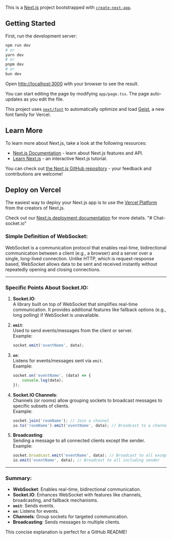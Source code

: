 This is a [Next.js](https://nextjs.org) project bootstrapped with [`create-next-app`](https://nextjs.org/docs/app/api-reference/cli/create-next-app).

## Getting Started

First, run the development server:

```bash
npm run dev
# or
yarn dev
# or
pnpm dev
# or
bun dev
```

Open [http://localhost:3000](http://localhost:3000) with your browser to see the result.

You can start editing the page by modifying `app/page.tsx`. The page auto-updates as you edit the file.

This project uses [`next/font`](https://nextjs.org/docs/app/building-your-application/optimizing/fonts) to automatically optimize and load [Geist](https://vercel.com/font), a new font family for Vercel.

## Learn More

To learn more about Next.js, take a look at the following resources:

- [Next.js Documentation](https://nextjs.org/docs) - learn about Next.js features and API.
- [Learn Next.js](https://nextjs.org/learn) - an interactive Next.js tutorial.

You can check out [the Next.js GitHub repository](https://github.com/vercel/next.js) - your feedback and contributions are welcome!

## Deploy on Vercel

The easiest way to deploy your Next.js app is to use the [Vercel Platform](https://vercel.com/new?utm_medium=default-template&filter=next.js&utm_source=create-next-app&utm_campaign=create-next-app-readme) from the creators of Next.js.

Check out our [Next.js deployment documentation](https://nextjs.org/docs/app/building-your-application/deploying) for more details.
"# Chat-socket.io" 



### Simple Definition of WebSocket:
WebSocket is a communication protocol that enables real-time, bidirectional communication between a client (e.g., a browser) and a server over a single, long-lived connection. Unlike HTTP, which is request-response based, WebSocket allows data to be sent and received instantly without repeatedly opening and closing connections.

---

### Specific Points About Socket.IO:

1. **Socket.IO**:  
   A library built on top of WebSocket that simplifies real-time communication. It provides additional features like fallback options (e.g., long polling) if WebSocket is unavailable.

2. **`emit`**:  
   Used to send events/messages from the client or server.  
   Example:  
   ```javascript
   socket.emit('eventName', data);
   ```

3. **`on`**:  
   Listens for events/messages sent via `emit`.  
   Example:  
   ```javascript
   socket.on('eventName', (data) => {
       console.log(data);
   });
   ```

4. **Socket.IO Channels**:  
   Channels (or rooms) allow grouping sockets to broadcast messages to specific subsets of clients.  
   Example:  
   ```javascript
   socket.join('roomName'); // Join a channel
   io.to('roomName').emit('eventName', data); // Broadcast to a channel
   ```

5. **Broadcasting**:  
   Sending a message to all connected clients except the sender.  
   Example:  
   ```javascript
   socket.broadcast.emit('eventName', data); // Broadcast to all except sender
   io.emit('eventName', data); // Broadcast to all including sender
   ```

---

### Summary:
- **WebSocket**: Enables real-time, bidirectional communication.  
- **Socket.IO**: Enhances WebSocket with features like channels, broadcasting, and fallback mechanisms.  
- **`emit`**: Sends events.  
- **`on`**: Listens for events.  
- **Channels**: Group sockets for targeted communication.  
- **Broadcasting**: Sends messages to multiple clients.  

This concise explanation is perfect for a GitHub README!
